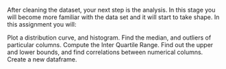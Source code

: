 After cleaning the dataset, your next step is the analysis. In this stage you will become more familiar with the data set and it will start to take shape. In this assignment you will:

Plot a distribution curve, and histogram.
Find the median, and outliers of particular columns.
Compute the Inter Quartile Range.
Find out the upper and lower bounds, and find correlations between numerical columns.
Create a new dataframe.

